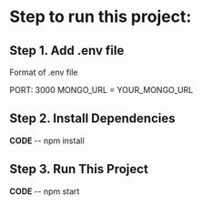 # Step to run this project:
## Step 1. Add .env file
Format of .env file

PORT: 3000
MONGO_URL = YOUR_MONGO_URL

##  Step 2. Install Dependencies
<b> CODE </b> --   npm install  

## Step 3. Run This Project 
<b> CODE </b> --   npm start  

